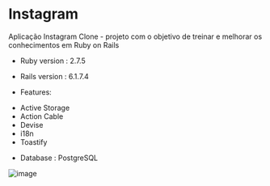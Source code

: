 # Instagram

Aplicação Instagram Clone - projeto com o objetivo de treinar e melhorar os conhecimentos em Ruby on Rails 

* Ruby version : 2.7.5

* Rails version : 6.1.7.4

* Features:
- Active Storage
- Action Cable
- Devise
- i18n
- Toastify

* Database : PostgreSQL


![image](https://github.com/Eduardathais/Instagram/assets/104021486/eaf6b3ad-6e37-4e6b-a0e8-41ce7de5ce2f)

